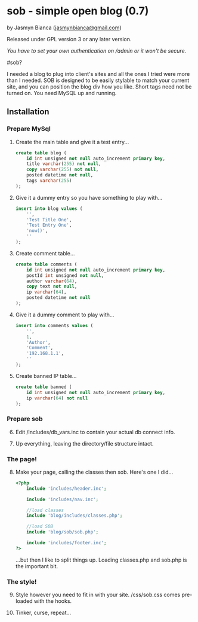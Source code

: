 sob - simple open blog (0.7)
============================

by Jasmyn Bianca (jasmynbianca@gmail.com)

Released under GPL version 3 or any later version.

*You have to set your own authentication on /admin or it won't be secure.*

#sob?

I needed a blog to plug into client's sites and all the ones I tried were more than I needed.
SOB is designed to be easily stylable to match your current site, and you can position the blog div how you like.
Short tags need not be turned on. You need MySQL up and running.

## Installation

### Prepare MySql

1. Create the main table and give it a test entry...
    ```sql
    create table blog (
        id int unsigned not null auto_increment primary key,
        title varchar(255) not null,
        copy varchar(255) not null,
        posted datetime not null,
        tags varchar(255)
    );
    ```

2. Give it a dummy entry so you have something to play with...
    ```sql
    insert into blog values (
        '',
        'Test Title One',
        'Test Entry One',
        'now()',
        ''
    );
    ```

3. Create comment table...
    ```sql
    create table comments (
        id int unsigned not null auto_increment primary key,
        postId int unsigned not null,
        author varchar(64),
        copy text not null,
        ip varchar(64),
        posted datetime not null
    );
    ```

4. Give it a dummy comment to play with...
    ```sql
    insert into comments values (
        '',
        1,
        'Author',
        'Comment',
        '192.168.1.1',
        ''
    );
    ```

5. Create banned IP table...
    ```sql
    create table banned (
        id int unsigned not null auto_increment primary key,
        ip varchar(64) not null
    );
    ```

### Prepare sob

6. Edit /includes/db_vars.inc to contain your actual db connect info.

7. Up everything, leaving the directory/file structure intact.

### The page!

8. Make your page, calling the classes then sob. Here's one I did...
    ```php
    <?php
        include 'includes/header.inc';

        include 'includes/nav.inc';

        //load classes
        include 'blog/includes/classes.php';

        //load SOB
        include	'blog/sob/sob.php';

        include 'includes/footer.inc';
    ?>
    ```

    ...but then I like to split things up. Loading classes.php and sob.php is the important bit.

### The style!

9. Style however you need to fit in with your site. /css/sob.css comes pre-loaded with the hooks.

10. Tinker, curse, repeat...
